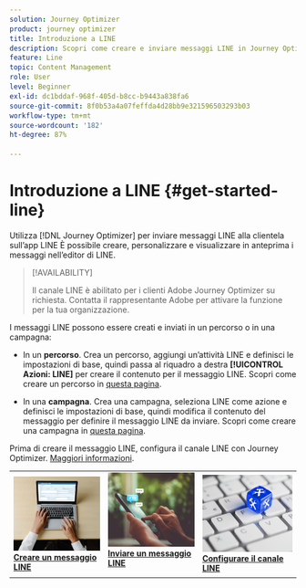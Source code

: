 ```yaml
---
solution: Journey Optimizer
product: journey optimizer
title: Introduzione a LINE
description: Scopri come creare e inviare messaggi LINE in Journey Optimizer
feature: Line
topic: Content Management
role: User
level: Beginner
exl-id: dc1bddaf-968f-405d-b8cc-b9443a838fa6
source-git-commit: 8f0b53a4a07feffda4d28bb9e321596503293b03
workflow-type: tm+mt
source-wordcount: '182'
ht-degree: 87%

---
```


# Introduzione a LINE {#get-started-line}

Utilizza [!DNL Journey Optimizer] per inviare messaggi LINE alla clientela sull’app LINE È possibile creare, personalizzare e visualizzare in anteprima i messaggi nell’editor di LINE.

>[!AVAILABILITY]
>
>Il canale LINE è abilitato per i clienti Adobe Journey Optimizer su richiesta. Contatta il rappresentante Adobe per attivare la funzione per la tua organizzazione.

I messaggi LINE possono essere creati e inviati in un percorso o in una campagna:

* In un **percorso**. Crea un percorso, aggiungi un’attività LINE e definisci le impostazioni di base, quindi passa al riquadro a destra **[!UICONTROL Azioni: LINE]** per creare il contenuto per il messaggio LINE. Scopri come creare un percorso in [questa pagina](../building-journeys/journey-gs.md).

* In una **campagna**. Crea una campagna, seleziona LINE come azione e definisci le impostazioni di base, quindi modifica il contenuto del messaggio per definire il messaggio LINE da inviare. Scopri come creare una campagna in [questa pagina](../campaigns/create-campaign.md#configure).

Prima di creare il messaggio LINE, configura il canale LINE con Journey Optimizer. [Maggiori informazioni](line-configuration.md).

<table style="table-layout:fixed"><tr style="border: 0;">
<td>
<a href="create-line.md">
<img alt="Lead" src="../assets/do-not-localize/sms-create.jpeg">
</a>
<div><a href="create-line.md"><strong>Creare un messaggio LINE</strong>
</div>
</td>
<td>
<a href="send-line.md">
<img alt="Non frequente" src="../assets/do-not-localize/sms-sending.jpg">
</a>
<div>
<a href="send-line.md"><strong>Inviare un messaggio LINE</strong></a>
</div>
<p></td>
<td>
<a href="line-configuration.md">
<img alt="Non frequente" src="../assets/do-not-localize/inapp-config.jpg">
<div>
<a href="line-configuration.md"><strong>Configurare il canale LINE</strong>
</a>
</div>
</td>
</tr></table>
